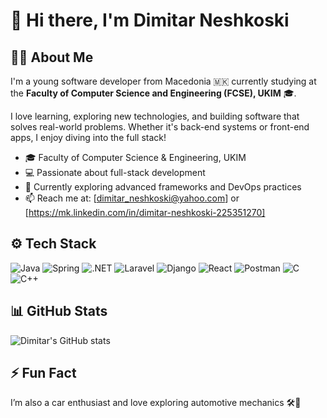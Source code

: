 # 👋 Hi there, I'm Dimitar Neshkoski

## 🧑‍💻 About Me
I'm a young software developer from Macedonia 🇲🇰 currently studying at the **Faculty of Computer Science and Engineering (FCSE), UKIM** 🎓.

I love learning, exploring new technologies, and building software that solves real-world problems. Whether it's back-end systems or front-end apps, I enjoy diving into the full stack!

- 🎓 Faculty of Computer Science & Engineering, UKIM  
- 💻 Passionate about full-stack development  
- 🌱 Currently exploring advanced frameworks and DevOps practices  
- 📫 Reach me at: [dimitar_neshkoski@yahoo.com] or [https://mk.linkedin.com/in/dimitar-neshkoski-225351270]

## ⚙️ Tech Stack
![Java](https://img.shields.io/badge/Java-ED8B00?style=for-the-badge&logo=java&logoColor=white)
![Spring](https://img.shields.io/badge/Spring-6DB33F?style=for-the-badge&logo=spring&logoColor=white)
![.NET](https://img.shields.io/badge/.NET-512BD4?style=for-the-badge&logo=dotnet&logoColor=white)
![Laravel](https://img.shields.io/badge/Laravel-F55247?style=for-the-badge&logo=laravel&logoColor=white)
![Django](https://img.shields.io/badge/Django-092E20?style=for-the-badge&logo=django&logoColor=white)
![React](https://img.shields.io/badge/React-20232A?style=for-the-badge&logo=react&logoColor=61DAFB)
![Postman](https://img.shields.io/badge/Postman-FF6C37?style=for-the-badge&logo=postman&logoColor=white)
![C](https://img.shields.io/badge/C-00599C?style=for-the-badge&logo=c&logoColor=white)
![C++](https://img.shields.io/badge/C++-00599C?style=for-the-badge&logo=c%2B%2B&logoColor=white)

## 📊 GitHub Stats
![Dimitar's GitHub stats](https://github-readme-stats.vercel.app/api?username=dimitarneshkoski&show_icons=true&theme=radical)

## ⚡ Fun Fact
I’m also a car enthusiast and love exploring automotive mechanics 🛠️🚗

